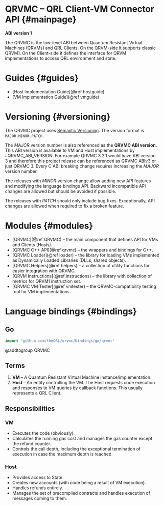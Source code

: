 # QRVMC – QRL Client-VM Connector API {#mainpage}

**ABI version 1**

The QRVMC is the low-level ABI between Quantum Resistant Virtual Machines (QRVMs) and QRL Clients. On the QRVM-side it supports classic QRVM1.
On the Client-side it defines the interface for QRVM implementations
to access QRL environment and state.


# Guides {#guides}

- [Host Implementation Guide](@ref hostguide)
- [VM Implementation Guide](@ref vmguide)


# Versioning {#versioning}

The QRVMC project uses [Semantic Versioning](https://semver.org).
The version format is `MAJOR.MINOR.PATCH`.

The _MAJOR_ version number is also referenced as the **QRVMC ABI version**.
This ABI version is available to VM and Host implementations by ::QRVMC_ABI_VERSION.
For example QRVMC 3.2.1 would have ABI version 3 and therefore this project release
can be referenced as QRVMC ABIv3 or just QRVMC 3.
Every C ABI breaking change requires increasing the _MAJOR_ version number.

The releases with _MINOR_ version change allow adding new API features
and modifying the language bindings API.
Backward incompatible API changes are allowed but should be avoided if possible.

The releases with _PATCH_ should only include bug fixes. Exceptionally,
API changes are allowed when required to fix a broken feature.


# Modules {#modules}

- [QRVMC](@ref QRVMC)
   – the main component that defines API for VMs and Clients (Hosts).
- [QRVMC C++ API](@ref qrvmc)
   – the wrappers and bindings for C++.
- [QRVMC Loader](@ref loader)
   – the library for loading VMs implemented as Dynamically Loaded Libraries (DLLs, shared objects).
- [QRVMC Helpers](@ref helpers)
   – a collection of utility functions for easier integration with QRVMC.
- [QRVM Instructions](@ref instructions)
   – the library with collection of metrics for QRVM1 instruction set.
- [QRVMC VM Tester](@ref vmtester)
   – the QRVMC-compatibility testing tool for VM implementations.


# Language bindings {#bindings}

## Go

```go
import "github.com/theQRL/qrvmc/bindings/go/qrvmc"
```

@addtogroup QRVMC


## Terms

1. **VM** – A Quantum Resistant Virtual Machine instance/implementation.
2. **Host** – An entity controlling the VM.
   The Host requests code execution and responses to VM queries by callback
   functions. This usually represents a QRL Client.


## Responsibilities

### VM

- Executes the code (obviously).
- Calculates the running gas cost and manages the gas counter except the refund
  counter.
- Controls the call depth, including the exceptional termination of execution
  in case the maximum depth is reached.


### Host

- Provides access to State.
- Creates new accounts (with code being a result of VM execution).
- Handles refunds entirely.
- Manages the set of precompiled contracts and handles execution of messages
  coming to them.
